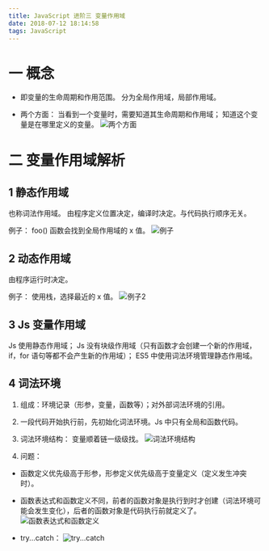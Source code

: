 ```yaml
---
title: JavaScript 进阶三 变量作用域
date: 2018-07-12 18:14:58
tags: JavaScript
---
```

# 一 概念
- 即变量的生命周期和作用范围。
分为全局作用域，局部作用域。

- 两个方面：
当看到一个变量时，需要知道其生命周期和作用域；
知道这个变量是在哪里定义的变量。
![两个方面](图1.PNG)

# 二 变量作用域解析
## 1 静态作用域
也称词法作用域。
由程序定义位置决定，编译时决定。与代码执行顺序无关。

例子： foo() 函数会找到全局作用域的 x 值。
![例子](图2.PNG)

## 2 动态作用域
由程序运行时决定。

例子： 使用栈，选择最近的 x 值。
![例子2](图3.PNG)

## 3 Js 变量作用域
Js 使用静态作用域；
Js 没有块级作用域（只有函数才会创建一个新的作用域，if，for 语句等都不会产生新的作用域）；
ES5 中使用词法环境管理静态作用域。

## 4 词法环境
1. 组成：环境记录（形参，变量，函数等）；对外部词法环境的引用。

2. 一段代码开始执行前，先初始化词法环境。Js 中只有全局和函数代码。

3. 词法环境结构：
变量顺着链一级级找。
![词法环境结构](图4.PNG)

4. 问题：
- 函数定义优先级高于形参，形参定义优先级高于变量定义（定义发生冲突时）。

- 函数表达式和函数定义不同，前者的函数对象是执行到时才创建（词法环境可能会发生变化），后者的函数对象是代码执行前就定义了。
![函数表达式和函数定义](图5.PNG)

- try...catch：
![try...catch](图6.PNG)